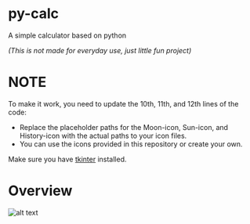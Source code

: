 # py-calc
A simple calculator based on python

*(This is not made for everyday use, just little fun project)*

# NOTE
To make it work, you need to update the 10th, 11th, and 12th lines of the code:

- Replace the placeholder paths for the Moon-icon, Sun-icon, and History-icon with the actual paths to your icon files.
- You can use the icons provided in this repository or create your own.

Make sure you have [tkinter](https://docs.python.org/3/library/tkinter.html) installed.

# Overview

![alt text](https://github.com/Normo1186/py-calc/blob/main/overview/overview.png?raw=true)

